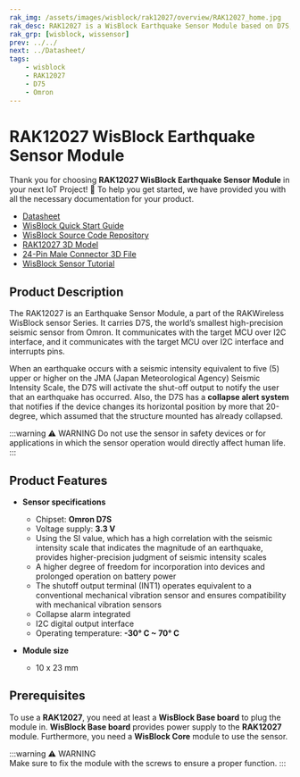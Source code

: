 ```yaml
---
rak_img: /assets/images/wisblock/rak12027/overview/RAK12027_home.jpg
rak_desc: RAK12027 is a WisBlock Earthquake Sensor Module based on D7S, the world’s smallest high-precision seismic sensor from Omron. It detects earthquake seismic intensity.
rak_grp: [wisblock, wissensor]
prev: ../../
next: ../Datasheet/
tags:
    - wisblock
    - RAK12027
    - D75
    - Omron
---
```


# RAK12027 WisBlock Earthquake Sensor Module

Thank you for choosing **RAK12027 WisBlock Earthquake Sensor Module** in your next IoT Project! 🎉 To help you get started, we have provided you with all the necessary documentation for your product.

* [Datasheet](../Datasheet/)
* <a href="../../Quickstart/" target="_blank">WisBlock Quick Start Guide</a>
* [WisBlock Source Code Repository](https://github.com/RAKWireless/WisBlock/)
* [RAK12027 3D Model](https://downloads.rakwireless.com/3D_File/WisBlock/3D_RAK12027.stp)
* [24-Pin Male Connector 3D File](https://downloads.rakwireless.com/3D_File/Accessory/WisConnector/M24S1003K6M.stp)
* [WisBlock Sensor Tutorial](/Knowledge-Hub/Learn/WisBlock-Sensor-Tutorial/)


## Product Description

The RAK12027 is an Earthquake Sensor Module, a part of the RAKWireless WisBlock sensor Series. It carries D7S, the world’s smallest high-precision seismic sensor from Omron. It communicates with the target MCU over I2C interface, and it communicates with the target MCU over I2C interface and interrupts pins.

When an earthquake occurs with a seismic intensity equivalent to five (5) upper or higher on the JMA (Japan Meteorological Agency) Seismic Intensity Scale, the D7S will activate the shut-off output to notify the user that an earthquake has occurred. Also, the D7S has a **collapse alert system** that notifies if the device changes its horizontal position by more that 20-degree, which assumed that the structure mounted has already collapsed.

:::warning ⚠️ WARNING
Do not use the sensor in safety devices or for applications in which the sensor operation would directly affect human life.
:::

## Product Features

* **Sensor specifications**
    * Chipset: **Omron D7S**
    * Voltage supply: **3.3&nbsp;V**
    * Using the SI value, which has a high correlation with the seismic intensity scale that indicates the magnitude of an earthquake, provides higher-precision judgment of seismic intensity scales
    * A higher degree of freedom for incorporation into devices and prolonged operation on battery power
    * The shutoff output terminal (INT1) operates equivalent to a conventional mechanical vibration sensor and ensures compatibility with mechanical vibration sensors
    * Collapse alarm integrated
    * I2C digital output interface   
    * Operating temperature: **-30°&nbsp;C ~ 70°&nbsp;C**
   
* **Module size**
    * 10 x 23&nbsp;mm

## Prerequisites

To use a **RAK12027**, you need at least a **WisBlock Base board** to plug the module in. **WisBlock Base board** provides power supply to the **RAK12027** module. Furthermore, you need a **WisBlock Core** module to use the sensor.

:::warning ⚠️ WARNING    
Make sure to fix the module with the screws to ensure a proper function.
:::